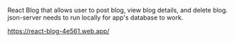 React Blog that allows user to post blog, view blog details, and delete blog.
json-server needs to run locally for app's database to work.

https://react-blog-4e561.web.app/
